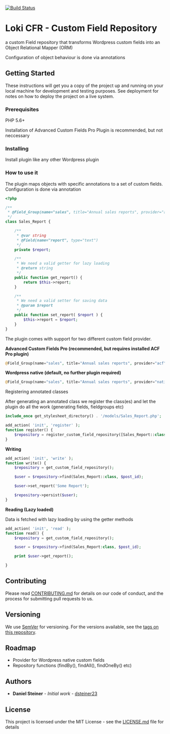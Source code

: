 [![Build Status](https://travis-ci.org/dsteiner23/custom-field-repository.svg?branch=master)](https://travis-ci.org/dsteiner23/custom-field-repository)

# Loki CFR - Custom Field Repository

a custom Field repository that transforms Wordpress custom fields into an Object Relational Mapper (ORM)

Configuration of object behaviour is done via annotations

## Getting Started

These instructions will get you a copy of the project up and running on your local machine for development and testing purposes. See deployment for notes on how to deploy the project on a live system.

### Prerequisites
PHP 5.6+

Installation of Advanced Custom Fields Pro Plugin is recommended, but not neccessary

### Installing

Install plugin like any other Wordpress plugin

### How to use it

The plugin maps objects with specific annotations to a set of custom fields. Configuration is done via annotation

```php
<?php

/**
 * @Field_Group(name="sales", title="Annual sales reports", provider="acf")
 */
class Sales_Report {

	/**
	 * @var string
	 * @Field(name="report", type="text")
	 */
	private $report;

	/**
	 * We need a valid getter for lazy loading
	 * @return string
	 */
	public function get_report() {
		return $this->report;
	}

	/**
	 * We need a valid setter for saving data
	 * @param $report
	 */
	public function set_report( $report ) {
		$this->report = $report;
	}
}
```
The plugin comes with support for two different custom field provider.

**Advanced Custom Fields Pro (recommended, but requires installed ACF Pro plugin)**

```php
@Field_Group(name="sales", title="Annual sales reports", provider="acf")
```
**Wordpress native (default, no further plugin required)**

```php
@Field_Group(name="sales", title="Annual sales reports", provider="native")
```
Registering annotated classes

After generating an annotated class we register the class(es) and let the plugin do all the work (generating fields, fieldgroups etc)

```php
include_once get_stylesheet_directory() . '/models/Sales_Report.php';

add_action( 'init', 'register' );
function register() {
	$repository = register_custom_field_repository([Sales_Report::class]);
}

```

**Writing**

```php
add_action( 'init', 'write' );
function write() {
	$repository = get_custom_field_repository();

	$user = $repository->find(Sales_Report::class, $post_id);

	$user->set_report('Some Report');

	$repository->persist($user);
}

```

**Reading (Lazy loaded)**

Data is fetched with lazy loading by using the getter methods

```php
add_action( 'init', 'read' );
function read() {
	$repository = get_custom_field_repository();

	$user = $repository->find(Sales_Report:class, $post_id);

	print $user->get_report();

}

```

## Contributing

Please read [CONTRIBUTING.md](https://gist.github.com/PurpleBooth/b24679402957c63ec426) for details on our code of conduct, and the process for submitting pull requests to us.

## Versioning

We use [SemVer](http://semver.org/) for versioning. For the versions available, see the [tags on this repository](https://github.com/your/project/tags). 

## Roadmap

* Provider for Wordpress native custom fields
* Repository functions (findBy(), findAll(), findOneBy() etc)

## Authors

* **Daniel Steiner** - *Initial work* - [dsteiner23](https://github.com/dsteiner23)

## License

This project is licensed under the MIT License - see the [LICENSE.md](LICENSE.md) file for details
